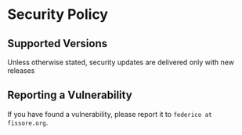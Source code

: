 # Security Policy

## Supported Versions

Unless otherwise stated, security updates are delivered only with new releases

## Reporting a Vulnerability

If you have found a vulnerability, please report it to `federico at fissore.org`.
